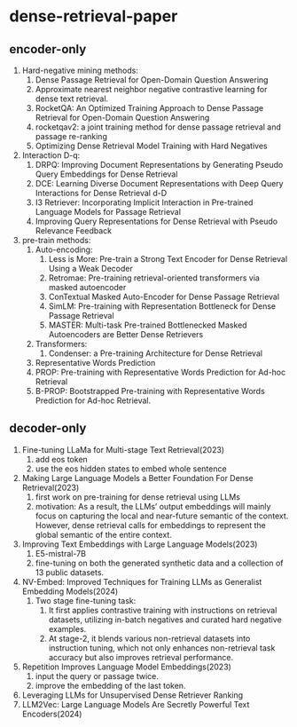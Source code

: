 # dense-retrieval-paper
## encoder-only
1. Hard-negative mining methods:
   1. Dense Passage Retrieval for Open-Domain Question Answering
   2. Approximate nearest neighbor negative contrastive learning for dense text retrieval.
   3. RocketQA: An Optimized Training Approach to Dense Passage Retrieval for Open-Domain Question Answering
   4. rocketqav2: a joint training method for dense passage retrieval and passage re-ranking
   5.  Optimizing Dense Retrieval Model Training with Hard Negatives
3. Interaction
   D-q:
   1. DRPQ: Improving Document Representations by Generating Pseudo Query Embeddings for Dense Retrieval
   2. DCE: Learning Diverse Document Representations with Deep Query Interactions for Dense Retrieval
   d-D
   1. I3 Retriever: Incorporating Implicit Interaction in Pre-trained Language Models for Passage Retrieval
   2. Improving Query Representations for Dense Retrieval with Pseudo Relevance Feedback
4. pre-train methods:
   1. Auto-encoding:
       1. Less is More: Pre-train a Strong Text Encoder for Dense Retrieval Using a Weak Decoder
       2. Retromae: Pre-training retrieval-oriented transformers via masked autoencoder
       3. ConTextual Masked Auto-Encoder for Dense Passage Retrieval
       4. SimLM: Pre-training with Representation Bottleneck for Dense Passage Retrieval
       5. MASTER: Multi-task Pre-trained Bottlenecked Masked Autoencoders are Better Dense Retrievers
   2. Transformers:
      1. Condenser: a Pre-training Architecture for Dense Retrieval
   3. Representative Words Prediction
     1. PROP: Pre-training with Representative Words Prediction for Ad-hoc Retrieval
     2. B-PROP: Bootstrapped Pre-training with Representative Words Prediction for Ad-hoc Retrieval.
     


## decoder-only
1. Fine-tuning LLaMa for Multi-stage Text Retrieval(2023)
   1. add eos token
   2. use the eos hidden states to embed whole sentence
3. Making Large Language Models a Better Foundation For Dense Retrieval(2023)
   1. first work on pre-training for dense retrieval using LLMs
   2. motivation: As a result, the LLMs’ output embeddings will mainly focus on capturing the local and near-future semantic of the context. However, dense retrieval calls for embeddings to represent the global semantic of the entire context.
4. Improving Text Embeddings with Large Language Models(2023)
   1. E5-mistral-7B
   2. fine-tuning on both the generated synthetic data and a collection of 13 public datasets.
5. NV-Embed: Improved Techniques for Training LLMs as Generalist Embedding Models(2024)
   1. Two stage fine-tuning task:
        1. It first applies contrastive training with instructions on retrieval datasets, utilizing in-batch negatives and curated hard negative examples.
        2. At stage-2, it blends various non-retrieval datasets into instruction tuning, which not only enhances non-retrieval task accuracy but also improves retrieval performance.
6. Repetition Improves Language Model Embeddings(2023)
   1. input the query or passage twice.
   2. improve the embedding of the last token.
7. Leveraging LLMs for Unsupervised Dense Retriever Ranking
8. LLM2Vec: Large Language Models Are Secretly Powerful Text Encoders(2024)
   
